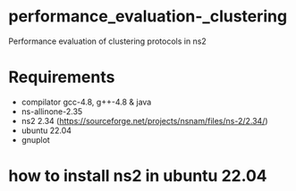 # performance_evaluation-_clustering
Performance evaluation of clustering protocols in ns2

# Requirements
- compilator gcc-4.8, g++-4.8 & java
- ns-allinone-2.35 
- ns2 2.34 (https://sourceforge.net/projects/nsnam/files/ns-2/2.34/)
- ubuntu 22.04
- gnuplot


# how to install ns2 in ubuntu 22.04
